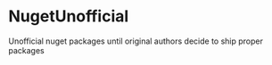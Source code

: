 NugetUnofficial
===============

Unofficial nuget packages until original authors decide to ship proper packages